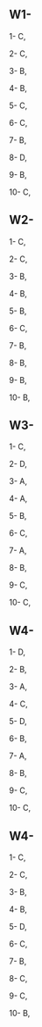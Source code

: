 ## W1-
1- C,

2- C,

3- B,

4- B,

5- C,

6- C,

7- B,

8- D,

9- B,

10- C,


## W2-

1- C,

2- C,

3- B,

4- B,

5- B,

6- C,

7- B,

8- B,

9- B,

10- B,

## W3-

1- C,

2- D,

3- A,

4- A,

5- B,

6- C,

7- A,

8- B,

9- C,

10- C,

## W4-

1- D,

2- B,

3- A,

4- C,

5- D,

6- B,

7- A,

8- B,

9- C,

10- C,

## W4-

1- C,

2- C,

3- B,

4- B,

5- D,

6- C,

7- B,

8- C,

9- C,

10- B,

